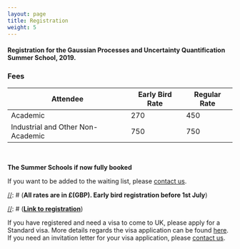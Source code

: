 ```yaml
---
layout: page
title: Registration
weight: 5
---
```


#### Registration for the Gaussian Processes and Uncertainty Quantification Summer School, 2019.

### Fees

Attendee                          | Early Bird Rate | Regular Rate
----------------------------------|-----------------|--------------
Academic                          |      270        |  450
Industrial and Other Non-Academic |      750        |  750

<br />

**The Summer Schools if now fully booked**

If you want to be added to the waiting list, please [contact us](mailto:mauricio.alvarez@sheffield.ac.uk).

[//]: # (**All rates are in £(GBP). Early bird registration before 1st July**)

[//]: # (Follow the link below to register. Academics and members of our industrial club can register at the reduced rate. Other registrants need to register at the full cost.)

[//]: # (Registrants to the summer school can attend the workshop free of charge.)

[//]: # ([**Link to registration**](https://onlineshop.shef.ac.uk/conferences-and-events/faculty-of-engineering/computer-science/summer-school-in-gaussian-processes-and-uncertainty-quantification))


If you have registered and need a visa to come to UK, please apply for a Standard visa. More details regards the visa application can be found
[here](https://www.gov.uk/standard-visitor-visa). If you need an
invitation letter for your visa application, please [contact us](mailto:mauricio.alvarez@sheffield.ac.uk).

